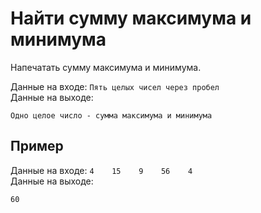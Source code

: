 # Найти сумму максимума и минимума

Напечатать сумму максимума и минимума.

Данные на входе: `Пять целых чисел через пробел`  
Данные на выходе:
```
Одно целое число - сумма максимума и минимума
```

## Пример    
Данные на входе: `4    15    9    56    4`  
Данные на выходе:
```
60
```
